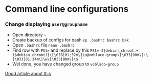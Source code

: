 # Command line configurations
### Change displaying `user@groupname`  
- Open directory `~`
- Create backup of configs for bash `cp .bashrc bashrc.bak`
- Open  `.bashrc` file `nano .bashrc`
- Find row with `PS1=` and replace by this 
`PS1='${debian_chroot:+($debian_chroot)}\[\033[01;32m\]\u@voblaco-group\[\033[00m\]:\[\033[01;34m\]\w\[\033[00m\]\$ '`
- Wel done, you have changed group to `voblaco-group`

[Good article about this](https://www.ostechnix.com/hide-modify-usernamelocalhost-part-terminal/)
